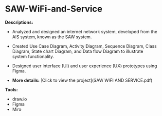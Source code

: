 # SAW-WiFi-and-Service

**Descriptions:**

- Analyzed and designed an internet network system, developed from the AIS system, known as the SAW system. 
- Created Use Case Diagram, Activity Diagram, Sequence Diagram, Class Diagram, State chart Diagram, and Data flow Diagram to illustrate system functionality.
- Designed user interface (UI) and user experience (UX) prototypes using Figma.
  
- **More details:** [Click to view the project](SAW WIFI AND SERVICE.pdf)

**Tools:** 
- draw.io
- Figma
- Miro
